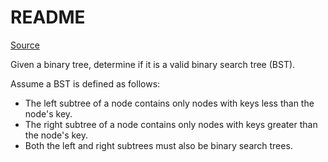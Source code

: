 # README #

[Source](https://leetcode.com/problems/validate-binary-search-tree/)

Given a binary tree, determine if it is a valid binary search tree (BST).

Assume a BST is defined as follows:

+ The left subtree of a node contains only nodes with keys less than the node's key.
+ The right subtree of a node contains only nodes with keys greater than the node's key.
+ Both the left and right subtrees must also be binary search trees.


